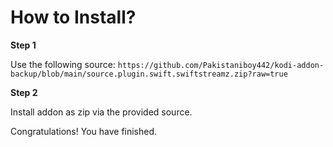 # How to Install?

**Step 1**

Use the following source:
`https://github.com/Pakistaniboy442/kodi-addon-backup/blob/main/source.plugin.swift.swiftstreamz.zip?raw=true`

**Step 2**

Install addon as zip via the provided source.

Congratulations! You have finished.
